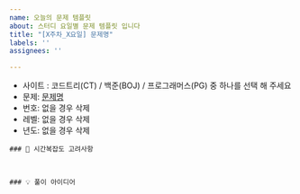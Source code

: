 ```yaml
---
name: 오늘의 문제 템플릿
about: 스터디 요일별 문제 템플릿 입니다
title: "[X주차_X요일] 문제명"
labels: ''
assignees: ''

---
```


- 사이트 : 코드트리(CT) / 백준(BOJ) / 프로그래머스(PG) 중 하나를 선택 해 주세요
- 문제: [문제명](링크)
- 번호: 없을 경우 삭제
- 레벨: 없을 경우 삭제
- 년도: 없을 경우 삭제

```
### 🤔 시간복잡도 고려사항



### 💡 풀이 아이디어
```
